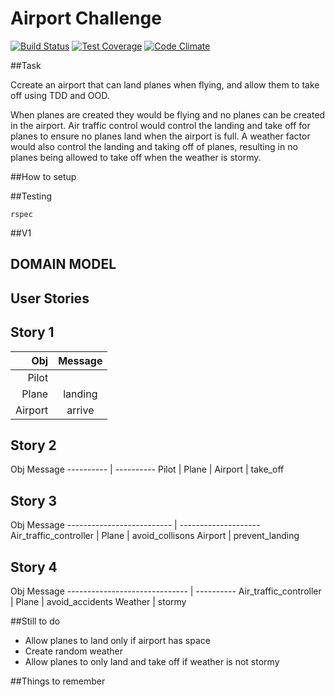Airport Challenge
==================

[![Build Status](https://travis-ci.org/richgeog/airport_challenge.svg?branch=richard)](https://travis-ci.org/richgeog/airport_challenge) [![Test Coverage](https://codeclimate.com/github/richgeog/airport_challenge/badges/coverage.svg)](https://codeclimate.com/github/richgeog/airport_challenge/coverage) [![Code Climate](https://codeclimate.com/github/richgeog/airport_challenge/badges/gpa.svg)](https://codeclimate.com/github/richgeog/airport_challenge)

##Task

Ccreate an airport that can land planes when flying, and allow them to take off using TDD and OOD.

When planes are created they would be flying and no planes can be created in the airport. Air traffic control would control the landing and take off for planes to ensure no planes land when the airport is full. A weather factor would also control the landing and taking off of planes, resulting in no planes being allowed to take off when the weather is stormy.

##How to setup

##Testing

````
rspec
````

##V1

DOMAIN MODEL
-------------

User Stories
-------------

Story 1
--------

|  Obj        |  Message     |
| ----------: | :----------: |
| Pilot       |              |
| Plane       |  landing     |
| Airport     |  arrive      |

Story 2
--------

 Obj          Message
---------- | ----------
Pilot      |
Plane      |
Airport    |  take_off

Story 3
--------

 Obj                            Message
--------------------------  | --------------------
Air_traffic_controller      |
Plane                       |  avoid_collisons
Airport                     |  prevent_landing

Story 4
--------

 Obj                              Message
------------------------------ | ----------
Air_traffic_controller         |
Plane                          |  avoid_accidents
Weather                        |  stormy

##Still to do
* Allow planes to land only if airport has space
* Create random weather
* Allow planes to only land and take off if weather is not stormy


##Things to remember

